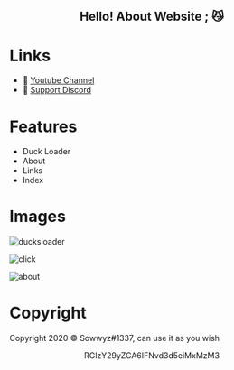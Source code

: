 <h2 align="center">
    Hello! About Website <strong>;</strong> 😼
<br>

# Links
- 🔗 [Youtube Channel](https://www.youtube.com/channel/UC9_kma0SOd-oSe24gqpqqCA)
- 🔗 [Support Discord](https://discord.com/users/394251966571872256)


# Features 
- Duck Loader
- About 
- Links
- Index

# Images 

![ducksloader](https://user-images.githubusercontent.com/88189918/231550972-79447c59-2832-4c20-ad18-5d85af97f701.png)

![click](https://user-images.githubusercontent.com/88189918/231550990-ec55c3f3-3d53-4b29-907b-68358acfe8cc.png)

![about](https://user-images.githubusercontent.com/88189918/231551002-bcddbf29-0bbb-4205-bc24-fe27cd0890b6.png)

# Copyright 
Copyright 2020 © Sowwyz#1337, can use it as you wish

</h2>
<p align="center">
   RGlzY29yZCA6IFNvd3d5eiMxMzM3
<br>

